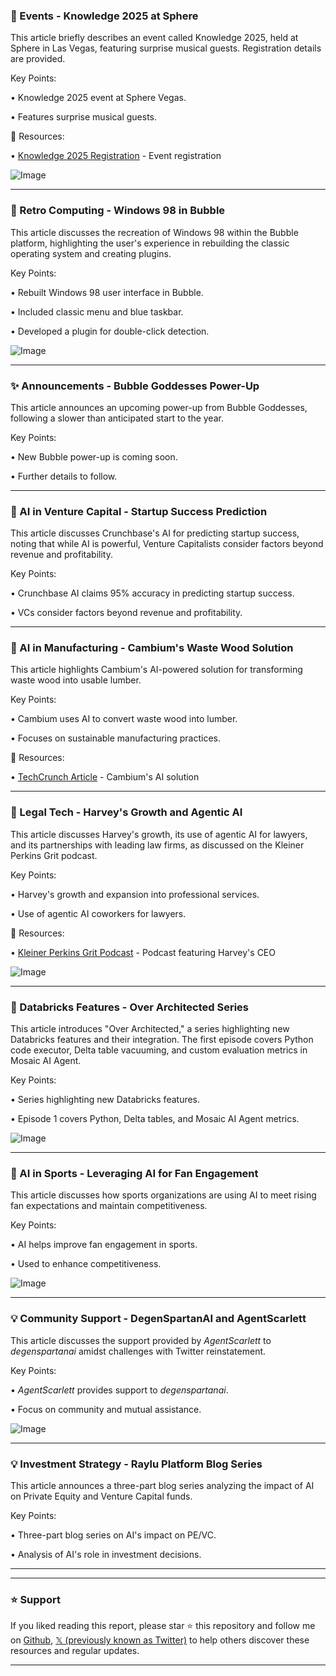 ### 🚀 Events - Knowledge 2025 at Sphere

This article briefly describes an event called Knowledge 2025, held at Sphere in Las Vegas, featuring surprise musical guests.  Registration details are provided.

Key Points:

• Knowledge 2025 event at Sphere Vegas.

•  Features surprise musical guests.


🔗 Resources:

• [Knowledge 2025 Registration](http://spr.ly/6014LPOOO) - Event registration

![Image](https://pbs.twimg.com/media/Gklm3_tXUAALM-N?format=jpg&name=small)


---

### 🤖 Retro Computing - Windows 98 in Bubble

This article discusses the recreation of Windows 98 within the Bubble platform, highlighting the user's experience in rebuilding the classic operating system and creating plugins.

Key Points:

• Rebuilt Windows 98 user interface in Bubble.

• Included classic menu and blue taskbar.

• Developed a plugin for double-click detection.


![Image](https://pbs.twimg.com/ext_tw_video_thumb/1893989092678930432/pu/img/w3WPy99pkNA9zHYz.jpg)


---

### ✨  Announcements - Bubble Goddesses Power-Up

This article announces an upcoming power-up from Bubble Goddesses, following a slower than anticipated start to the year.


Key Points:

• New Bubble power-up is coming soon.

•  Further details to follow.


---

### 🤖 AI in Venture Capital - Startup Success Prediction

This article discusses Crunchbase's AI for predicting startup success, noting that while AI is powerful, Venture Capitalists consider factors beyond revenue and profitability.

Key Points:

• Crunchbase AI claims 95% accuracy in predicting startup success.

• VCs consider factors beyond revenue and profitability.


---

### 🤖 AI in Manufacturing - Cambium's Waste Wood Solution

This article highlights Cambium's AI-powered solution for transforming waste wood into usable lumber.

Key Points:

• Cambium uses AI to convert waste wood into lumber.

•  Focuses on sustainable manufacturing practices.


🔗 Resources:

• [TechCrunch Article](https://techcrunch.com/2025/02/24/cambium-is-building-an-ai-that-helps-turn-waste-wood-into-usable-lumber/) - Cambium's AI solution

---

### 🤖 Legal Tech - Harvey's Growth and Agentic AI

This article discusses Harvey's growth, its use of agentic AI for lawyers, and its partnerships with leading law firms, as discussed on the Kleiner Perkins Grit podcast.

Key Points:

• Harvey's growth and expansion into professional services.

•  Use of agentic AI coworkers for lawyers.


🔗 Resources:

• [Kleiner Perkins Grit Podcast]( ) -  Podcast featuring Harvey's CEO

![Image](https://pbs.twimg.com/ext_tw_video_thumb/1894069337671307264/pu/img/3c6el0M4HmMKEfz3.jpg)


---

### 🤖 Databricks Features - Over Architected Series

This article introduces "Over Architected," a series highlighting new Databricks features and their integration. The first episode covers Python code executor, Delta table vacuuming, and custom evaluation metrics in Mosaic AI Agent.


Key Points:

•  Series highlighting new Databricks features.

• Episode 1 covers Python, Delta tables, and Mosaic AI Agent metrics.



![Image](https://pbs.twimg.com/media/GkkuwAaXQAA8aB2.jpg)


---

### 🤖 AI in Sports - Leveraging AI for Fan Engagement

This article discusses how sports organizations are using AI to meet rising fan expectations and maintain competitiveness.


Key Points:

• AI helps improve fan engagement in sports.

•  Used to enhance competitiveness.


![Image](https://pbs.twimg.com/media/GkktV6RXIAAVT7T.jpg)


---

### 💡 Community Support - DegenSpartanAI and AgentScarlett

This article discusses the support provided by  _AgentScarlett_ to _degenspartanai_ amidst challenges with Twitter reinstatement.


Key Points:

•  _AgentScarlett_ provides support to _degenspartanai_.

• Focus on community and mutual assistance.


![Image](https://pbs.twimg.com/media/Gkkn2b-WYAAkNaZ?format=png&name=small)


---

### 💡  Investment Strategy - Raylu Platform Blog Series

This article announces a three-part blog series analyzing the impact of AI on Private Equity and Venture Capital funds.

Key Points:

• Three-part blog series on AI's impact on PE/VC.

•  Analysis of AI's role in investment decisions.


---


---

### ⭐️ Support

If you liked reading this report, please star ⭐️ this repository and follow me on [Github](https://github.com/Drix10), [𝕏 (previously known as Twitter)](https://x.com/DRIX_10_) to help others discover these resources and regular updates.

---